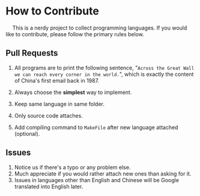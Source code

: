 How to Contribute
=================

&emsp; This is a nerdy project to collect programming languages. If you would like
to contribute, please follow the primary rules below.

Pull Requests
-------------

1. All programs are to print the following sentence, "`Across the Great Wall
we can reach every corner in the world.`", which is exactly the content of
China's first email back in 1987.

2. Always choose the **simplest** way to implement.

3. Keep same language in same folder.

4. Only source code attaches.

5. Add compiling command to `MakeFile` after new language attached (optional).

Issues
------

1. Notice us if there's a typo or any problem else.
2. Much appreciate if you would rather attach new ones than asking for it.
3. Issues in languages other than English and Chinese will be Google
   translated into English later.
